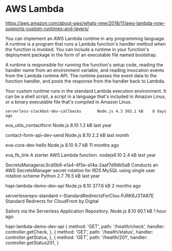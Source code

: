 # AWS Lambda

https://aws.amazon.com/about-aws/whats-new/2018/11/aws-lambda-now-supports-custom-runtimes-and-layers/

You can implement an AWS Lambda runtime in any programming language. A runtime is a program that runs a Lambda function's handler method when the function is invoked. You can include a runtime in your function's deployment package in the form of an executable file named bootstrap.

A runtime is responsible for running the function's setup code, reading the handler name from an environment variable, and reading invocation events from the Lambda runtime API. The runtime passes the event data to the function handler, and posts the response from the handler back to Lambda.

Your custom runtime runs in the standard Lambda execution environment. It can be a shell script, a script in a language that's included in Amazon Linux, or a binary executable file that's compiled in Amazon Linux.


	serverless-slackbot-dev-callbacks		Node.js 4.3	303.1 kB	8 days ago

eva_utils_contactform		Node.js 8.10	1.2 kB	last year

contact-form-api-dev-send		Node.js 8.10	2.2 kB	last month

eva-core-dev-hello		Node.js 8.10	9.7 kB	11 months ago

eva_fb_link	A starter AWS Lambda function.	nodejs6.10	2.4 kB	last year

SecretsManagerac3cd0b9-e1a4-4f5e-a14a-2aaf7d9db5a8	Conducts an AWS SecretsManager secret rotation for RDS MySQL using single user rotation scheme	Python 2.7	76.5 kB	last year

hapi-lambda-demo-dev-api		Node.js 8.10	377.6 kB	2 months ago

serverlessrepo-standard-r-StandardRedirectsForClou-PJRK6J3TA87E	Standard Redirects for CloudFront by Digital 


Sailors via the Serverless Application Repository.	Node.js 8.10	60.1 kB	1 hour ago



hapi-lambda-demo-dev-api
  {
    method: 'GET',
    path: '/health/check',
    handler: controller.getCheck,
  },
  {
    method: 'GET',
    path: '/health/status',
    handler: controller.getStatus,
  },
  {
    method: 'GET',
    path: '/health/201',
    handler: controller.getStatus201,
  }
  